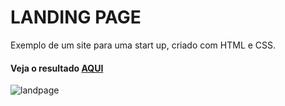 <h1> LANDING PAGE </h1>
<P>Exemplo de um site para uma start up, criado com HTML e CSS. </P>
<h4>Veja o resultado <a href="https://rodrigosteps.github.io/LandingPage/">AQUI</a></h4>

![landpage](https://github.com/user-attachments/assets/165a3fa9-f534-41b1-85b6-02c88566d9c7)
